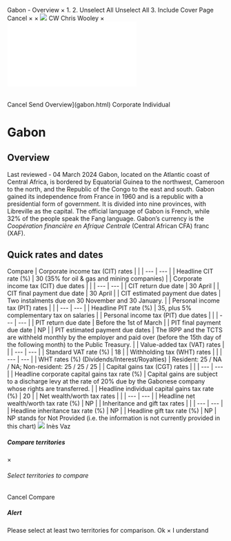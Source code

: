Gabon - Overview
×
1.
2.
Unselect All
Unselect All
3.
Include Cover Page
Cancel
×
×
![](-/media/world-wide-tax-summaries/attachments/global---chris-wooley.ashx%3Frev=ac5e5f3223b34096b1afc2a6009c7320&revision=ac5e5f32-23b3-4096-b1af-c2a6009c7320&hash=859B7ADC84DC2CBEC9760E9E6EE7DE6D0A8BFCDF)
CW
Chris Wooley
×
![](gabon.html)
######
Cancel
Send
Overview](gabon.html)
Corporate
Individual
# Gabon
## Overview
Last reviewed - 04 March 2024
Gabon, located on the Atlantic coast of Central Africa, is bordered by Equatorial Guinea to the northwest, Cameroon to the north, and the Republic of the Congo to the east and south. Gabon gained its independence from France in 1960 and is a republic with a presidential form of government. It is divided into nine provinces, with Libreville as the capital. The official language of Gabon is French, while 32% of the people speak the Fang language. Gabon’s currency is the *Coopération financière en Afrique Centrale* (Central African CFA) franc (XAF).
## Quick rates and dates
Compare
| Corporate income tax (CIT) rates | |
| --- | --- |
| Headline CIT rate (%) | 30 (35% for oil & gas and mining companies) |
| Corporate income tax (CIT) due dates | |
| --- | --- |
| CIT return due date | 30 April |
| CIT final payment due date | 30 April |
| CIT estimated payment due dates | Two instalments due on 30 November and 30 January. |
| Personal income tax (PIT) rates | |
| --- | --- |
| Headline PIT rate (%) | 35, plus 5% complementary tax on salaries |
| Personal income tax (PIT) due dates | |
| --- | --- |
| PIT return due date | Before the 1st of March |
| PIT final payment due date | NP |
| PIT estimated payment due dates | The IRPP and the TCTS are withheld monthly by the employer and paid over (before the 15th day of the following month) to the Public Treasury. |
| Value-added tax (VAT) rates | |
| --- | --- |
| Standard VAT rate (%) | 18 |
| Withholding tax (WHT) rates | |
| --- | --- |
| WHT rates (%) (Dividends/Interest/Royalties) | Resident: 25 / NA / NA;  Non-resident: 25 / 25 / 25 |
| Capital gains tax (CGT) rates | |
| --- | --- |
| Headline corporate capital gains tax rate (%) | Capital gains are subject to a discharge levy at the rate of 20% due by the Gabonese company whose rights are transferred. |
| Headline individual capital gains tax rate (%) | 20 |
| Net wealth/worth tax rates | |
| --- | --- |
| Headline net wealth/worth tax rate (%) | NP |
| Inheritance and gift tax rates | |
| --- | --- |
| Headline inheritance tax rate (%) | NP |
| Headline gift tax rate (%) | NP |
NP stands for Not Provided (i.e. the information is not currently provided in this chart)
![](-/media/world-wide-tax-summaries/gabonins-vazgabon--ines-vazpng20200916100458765.ashx%3Frev=5d799434b3e047a48f959f6b19f272b8&revision=5d799434-b3e0-47a4-8f95-9f6b19f272b8&hash=0A20B41FB8C5DDC66B0A82274BC45BC71AAC3030)
Inès Vaz
##### Compare territories
×
###### Select territories to compare
#####
Cancel
Compare
##### Alert
Please select at least two territories for comparison.
Ok
×
I understand